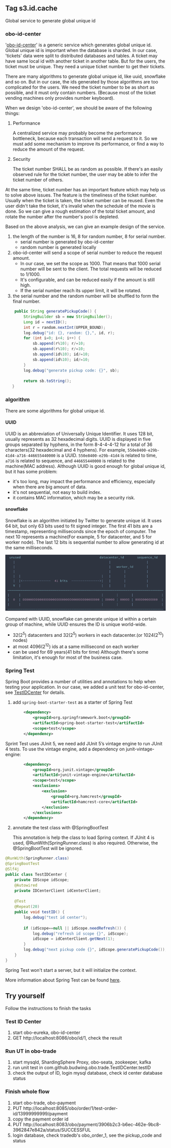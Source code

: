 ## Tag s3.id.cache
Global service to generate global unique id

### obo-id-center
'[obo-id-center](../obo-id-center)' is a generic service which generates global unique id. Global unique id is important when the database is sharded.
In our case, 'tickets' data were split to distributed databases and tables. A ticket may have same local id with another ticket in another table. 
But for the users, the ticket must be unique. They need a unique ticket number to get their tickets.

There are many algorithms to generate global unique id, like uuid, snowflake and so on. But in our case, the ids generated by those algorithms are too complicated for the users.
We need the ticket number to be as short as possible, and it must only contain numbers. (Because most of the ticket vending machines only provides number keyboard).

When we design 'obo-id-center', we should be aware of the following things:
1. Performance

   A centralized service may probably become the performance bottleneck, because each transaction will send a request to it.
   So we must add some mechanism to improve its performance, or find a way to reduce the amount of the request.

2. Security

   The ticket number SHALL be as random as possible. If there's an easily observed rule for the ticket number, the user may be able to infer the ticket number of others.

At the same time, ticket number has an important feature which may help us to solve above issues. The feature is the timeliness of the ticket number. 
Usually when the ticket is taken, the ticket number can be reused. Even the user didn't take the ticket, it's invalid when the schedule of the movie is done.
So we can give a rough estimation of the total ticket amount, and rotate the number after the number's pool is depleted.

Based on the above analysis, we can give an example design of the service.
1. the length of the number is 16, 8 for random number, 8 for serial number.
   * serial number is generated by obo-id-center
   * random number is generated locally
2. obo-id-center will send a scope of serial number to reduce the request amount.
   * In our case, we set the scope as 1000. That means that 1000 serial number will be sent to the client. The total requests will be reduced to 1/1000. 
   * It's configurable, and can be reduced easily if the amount is still high.
   * If the serial number reach its upper limit, it will be rotated.
3. the serial number and the random number will be shuffled to form the final number.
```java
    public String generatePickupCode() {
        StringBuilder sb = new StringBuilder();
        Long id = nextID();
        int r = random.nextInt(UPPER_BOUND);
        log.debug("id: {}, random: {},", id, r);
        for (int i=0; i<4; i++) {
            sb.append(r%10); r/=10;
            sb.append(r%10); r/=10;
            sb.append(id%10); id/=10;
            sb.append(id%10); id/=10;
        }
        log.debug("generate pickup code: {}", sb);

        return sb.toString();
   }
```

### algorithm
There are some algorithms for global unique id.
#### UUID
UUID is an abbreviation of Universally Unique Identifier. It uses 128 bit, usually represents as 32 hexadecimal digits.
UUID is displayed in five groups separated by hyphens, in the form 8-4-4-4-12 for a total of 36 characters(32 hexadecimal and 4 hyphens).
For example, `550e8400-e29b-41d4-a716-446655440000` is a UUID.
`550e8400-e29b-41d4` is related to time, `a716` is related to sequence, and `446655440000` is related to the machine(MAC address). 
Although UUID is good enough for global unique id, but it has some problem:
* it's too long, may impact the performance and efficiency, especially when there are big amount of data.
* it's not sequential, not easy to build index.
* it contains MAC information, which may be a security risk.

#### snowflake
Snowflake is an algorithm initiated by Twitter to generate unique id. It uses 64 bit, but only 63 bits used to fit signed integer.
The first 41 bits are a timestamp, representing milliseconds since the epoch of computer. The next 10 represents a machine(For example, 5 for datacenter, and 5 for worker node).
The last 12 bits is sequential number to allow generating id at the same milliseconds.

![snowflake.png](statics/snowflake.png)

Compared with UUID, snowflake can generate unique id within a certain group of machine, while UUID ensures the ID is unique world-wide.
* 32(2<sup>5</sup>) datacenters and 32(2<sup>5</sup>) workers in each datacenter.(or 1024(2<sup>10</sup>) nodes)
* at most 4096(2<sup>12</sup>) ids at a same millisecond on each worker
* can be used for 69 years(41 bits for time)
Although there's some limitation, it's enough for most of the business case.

### Spring Test
Spring Boot provides a number of utilities and annotations to help when testing your application. 
In our case, we added a unit test for obo-id-center, see [TestIDCenter](../obo-trade/src/test/java/com/github/budwing/obo/trade/TestIDCenter.java) for details.

1. add `spring-boot-starter-test` as a starter of Spring Test
```xml
        <dependency>
            <groupId>org.springframework.boot</groupId>
            <artifactId>spring-boot-starter-test</artifactId>
            <scope>test</scope>
        </dependency>
```
Sprint Test uses JUnit 5, we need add JUnit 5’s vintage engine to run JUnit 4 tests. To use the vintage engine, add a dependency on junit-vintage-engine:
```xml
        <dependency>
            <groupId>org.junit.vintage</groupId>
            <artifactId>junit-vintage-engine</artifactId>
            <scope>test</scope>
            <exclusions>
                <exclusion>
                    <groupId>org.hamcrest</groupId>
                    <artifactId>hamcrest-core</artifactId>
                </exclusion>
            </exclusions>
        </dependency>
```
2. annotate the test class with @SpringBootTest

   This annotation is help the class to load Spring context. If JUnit 4 is used, @RunWith(SpringRunner.class) is also required. 
   Otherwise, the @SpringBootTest will be ignored.
```java
@RunWith(SpringRunner.class)
@SpringBootTest
@Slf4j
public class TestIDCenter {
    private IDScope idScope;
    @Autowired
    private IDCenterClient idCenterClient;

    @Test
    @Repeat(20)
    public void testID() {
        log.debug("test id center");

        if (idScope==null || idScope.needRefresh()) {
            log.debug("refresh id scope {}", idScope);
            idScope = idCenterClient.getNext(1);
        }
        log.debug("next pickup code {}", idScope.generatePickupCode());
    }
}
```
Spring Test won't start a server, but it will initialize the context. 

More information about Spring Test can be found [here](https://docs.spring.io/spring-boot/docs/current/reference/html/features.html#features.testing).

## Try yourself
Follow the instructions to finish the tasks
### Test ID Center
1. start obo-eureka, obo-id-center
2. GET http://localhost:8086/obo/id/1, check the result
### Run UT in obo-trade
1. start mysqld, ShardingSphere Proxy, obo-seata, zookeeper, kafka
2. run unit test in com.github.budwing.obo.trade.TestIDCenter.testID
3. check the output of ID, login mysql database, check id center database status
### Finish whole flow
1. start obo-trade, obo-payment
2. PUT http://localhost:8085/obo/order/1/test-order-id/13999999999/payment
3. copy the payment order id
4. PUT http://localhost:8083/obo/payment/3906b2c3-b6ec-462e-9bc8-3962847e842a/status/SUCCESSFUL
5. login database, check tradedb's obo_order_1, see the pickup_code and status